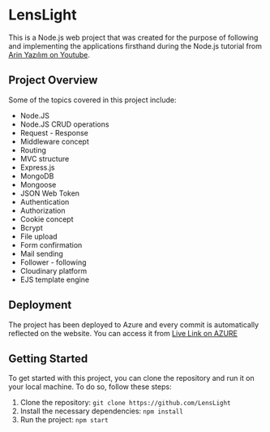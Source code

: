 # LensLight

This is a Node.js web project that was created for the purpose of following and implementing the applications firsthand during the Node.js tutorial from [Arin Yazılım on Youtube](https://www.youtube.com/@ArinYazilim).

## Project Overview

Some of the topics covered in this project include:

- Node.JS
- Node.JS CRUD operations
- Request - Response
- Middleware concept
- Routing
- MVC structure
- Express.js
- MongoDB
- Mongoose
- JSON Web Token
- Authentication
- Authorization
- Cookie concept
- Bcrypt
- File upload
- Form confirmation
- Mail sending
- Follower - following
- Cloudinary platform
- EJS template engine

## Deployment

The project has been deployed to Azure and every commit is automatically reflected on the website.  You can access it from [Live Link on AZURE](https://lenslightapp.azurewebsites.net/)

## Getting Started

To get started with this project, you can clone the repository and run it on your local machine. To do so, follow these steps:

1. Clone the repository: `git clone https://github.com/LensLight`
2. Install the necessary dependencies: `npm install`
3. Run the project: `npm start`


